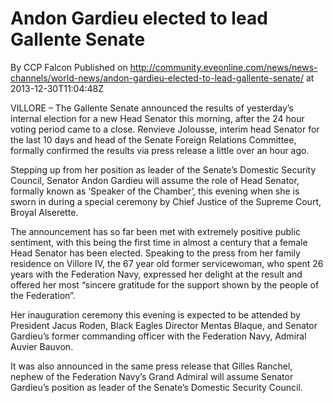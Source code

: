 # Andon Gardieu elected to lead Gallente Senate
By CCP Falcon
Published on http://community.eveonline.com/news/news-channels/world-news/andon-gardieu-elected-to-lead-gallente-senate/ at 2013-12-30T11:04:48Z

VILLORE – The Gallente Senate announced the results of yesterday’s internal election for a new Head Senator this morning, after the 24 hour voting period came to a close. Renvieve Jolousse, interim head Senator for the last 10 days and head of the Senate Foreign Relations Committee, formally confirmed the results via press release a little over an hour ago.

Stepping up from her position as leader of the Senate’s Domestic Security Council, Senator Andon Gardieu will assume the role of Head Senator, formally known as ‘Speaker of the Chamber’, this evening when she is sworn in during a special ceremony by Chief Justice of the Supreme Court, Broyal Alserette.

The announcement has so far been met with extremely positive public sentiment, with this being the first time in almost a century that a female Head Senator has been elected. Speaking to the press from her family residence on Villore IV, the 67 year old former servicewoman, who spent 26 years with the Federation Navy, expressed her delight at the result and offered her most “sincere gratitude for the support shown by the people of the Federation”.

Her inauguration ceremony this evening is expected to be attended by President Jacus Roden, Black Eagles Director Mentas Blaque, and Senator Gardieu’s former commanding officer with the Federation Navy, Admiral Auvier Bauvon.

It was also announced in the same press release that Gilles Ranchel, nephew of the Federation Navy’s Grand Admiral will assume Senator Gardieu’s position as leader of the Senate’s Domestic Security Council.

